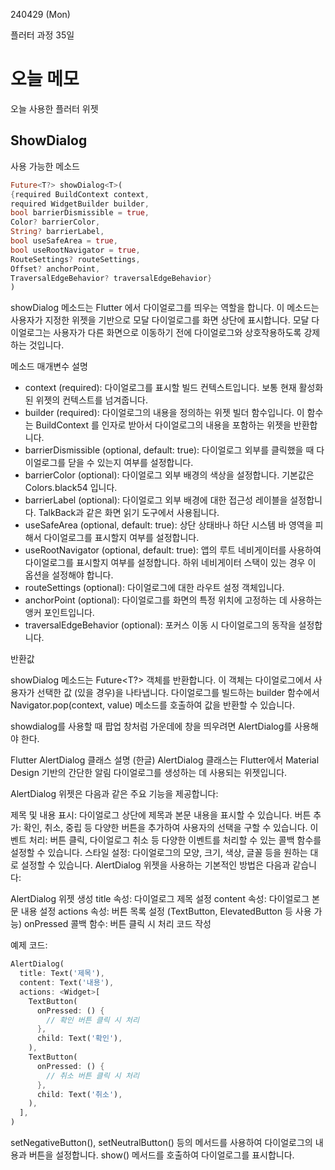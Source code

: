240429 (Mon)

플러터 과정 35일

오늘 메모
=

오늘 사용한 플러터 위젯 

ShowDialog
-

사용 가능한 메소드

```dart
Future<T?> showDialog<T>(
{required BuildContext context,
required WidgetBuilder builder,
bool barrierDismissible = true,
Color? barrierColor,
String? barrierLabel,
bool useSafeArea = true,
bool useRootNavigator = true,
RouteSettings? routeSettings,
Offset? anchorPoint,
TraversalEdgeBehavior? traversalEdgeBehavior}
)
```

showDialog<T> 메소드는 Flutter 에서 다이얼로그를 띄우는 역할을 합니다.
이 메소드는 사용자가 지정한 위젯을 기반으로 모달 다이얼로그를 화면 상단에 표시합니다.
모달 다이얼로그는 사용자가 다른 화면으로 이동하기 전에 다이얼로그와 상호작용하도록 강제하는 것입니다.

메소드 매개변수 설명

- context (required): 다이얼로그를 표시할 빌드 컨텍스트입니다. 보통 현재 활성화된 위젯의 컨텍스트를 넘겨줍니다.
- builder (required): 다이얼로그의 내용을 정의하는 위젯 빌더 함수입니다. 이 함수는 BuildContext 를 인자로 받아서 다이얼로그의 내용을 포함하는 위젯을 반환합니다.
- barrierDismissible (optional, default: true): 다이얼로그 외부를 클릭했을 때 다이얼로그를 닫을 수 있는지 여부를 설정합니다.
- barrierColor (optional): 다이얼로그 외부 배경의 색상을 설정합니다. 기본값은 Colors.black54 입니다.
- barrierLabel (optional): 다이얼로그 외부 배경에 대한 접근성 레이블을 설정합니다. TalkBack과 같은 화면 읽기 도구에서 사용됩니다.
- useSafeArea (optional, default: true): 상단 상태바나 하단 시스템 바 영역을 피해서 다이얼로그를 표시할지 여부를 설정합니다.
- useRootNavigator (optional, default: true): 앱의 루트 네비게이터를 사용하여 다이얼로그를 표시할지 여부를 설정합니다. 하위 네비게이터 스택이 있는 경우 이 옵션을 설정해야 합니다.
- routeSettings (optional): 다이얼로그에 대한 라우트 설정 객체입니다.
- anchorPoint (optional): 다이얼로그를 화면의 특정 위치에 고정하는 데 사용하는 앵커 포인트입니다.
- traversalEdgeBehavior (optional): 포커스 이동 시 다이얼로그의 동작을 설정합니다.

반환값

showDialog<T> 메소드는 Future<T?> 객체를 반환합니다. 이 객체는 다이얼로그에서 사용자가 선택한 값 (있을 경우)을 나타냅니다. 
다이얼로그를 빌드하는 builder 함수에서 Navigator.pop(context, value) 메소드를 호출하여 값을 반환할 수 있습니다.

showdialog를 사용할 때 팝업 창처럼 가운데에 창을 띄우려면 AlertDialog를 사용해야 한다.

Flutter AlertDialog 클래스 설명 (한글)
AlertDialog 클래스는 Flutter에서 Material Design 기반의 간단한 알림 다이얼로그를 생성하는 데 사용되는 위젯입니다.

AlertDialog 위젯은 다음과 같은 주요 기능을 제공합니다:

제목 및 내용 표시: 다이얼로그 상단에 제목과 본문 내용을 표시할 수 있습니다.
버튼 추가: 확인, 취소, 중립 등 다양한 버튼을 추가하여 사용자의 선택을 구할 수 있습니다.
이벤트 처리: 버튼 클릭, 다이얼로그 취소 등 다양한 이벤트를 처리할 수 있는 콜백 함수를 설정할 수 있습니다.
스타일 설정: 다이얼로그의 모양, 크기, 색상, 글꼴 등을 원하는 대로 설정할 수 있습니다.
AlertDialog 위젯을 사용하는 기본적인 방법은 다음과 같습니다:

AlertDialog 위젯 생성
title 속성: 다이얼로그 제목 설정
content 속성: 다이얼로그 본문 내용 설정
actions 속성: 버튼 목록 설정 (TextButton, ElevatedButton 등 사용 가능)
onPressed 콜백 함수: 버튼 클릭 시 처리 코드 작성

예제 코드:
```dart
AlertDialog(
  title: Text('제목'),
  content: Text('내용'),
  actions: <Widget>[
    TextButton(
      onPressed: () {
        // 확인 버튼 클릭 시 처리
      },
      child: Text('확인'),
    ),
    TextButton(
      onPressed: () {
        // 취소 버튼 클릭 시 처리
      },
      child: Text('취소'),
    ),
  ],
)
```
 setNegativeButton(), setNeutralButton() 등의 메서드를 사용하여 다이얼로그의 내용과 버튼을 설정합니다.
show() 메서드를 호출하여 다이얼로그를 표시합니다.


